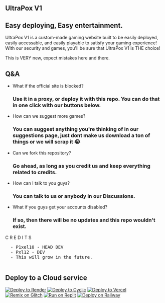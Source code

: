 ## UltraPox V1

## Easy deploying, Easy entertainment.

UltraPox V1 is a custom-made gaming website built to be easily deployed, easily accessable, and easily playable to satisfy your gaming experience!
With our security and games, you'll be sure that UltraPox V1 is THE choice!

This is VERY new, expect mistakes here and there.

## Q&A

- What if the official site is blocked?</summary>
  ### Use it in a proxy, or deploy it with this repo. You can do that in one click with our buttons below.


- How can we suggest more games?

  ### You can suggest anything you're thinking of in our suggestions page, just dont make us download a ton of things or we will scrap it 😭
- Can we fork this repository?
  ### Go ahead, as long as you credit us and keep everything related to credits.
    
- How can I talk to you guys?
  ### You can talk to us or anybody in our Discussions.
  
- What if you guys get your accounts disabled?
  ### If so, then there will be no updates and this repo wouldn't exist.
  
</details>
</details>
  <summary>C R E D I T S</summary>

  <pre>
  - P1xel10 - HEAD DEV
  - Pxl12 - DEV
  - This will grow in the future.
  </pre>
</details>

## Deploy to a Cloud service
[![Deploy to Render](https://binbashbanana.github.io/deploy-buttons/buttons/remade/render.svg)](https://render.com/deploy?repo=[https://github.com/P1xel10/UltraPox/)
[![Deploy to Cyclic](https://binbashbanana.github.io/deploy-buttons/buttons/remade/cyclic.svg)](https://app.cyclic.sh/api/app/deploy/P1xel10/UltraPox)
[![Deploy to Vercel](https://binbashbanana.github.io/deploy-buttons/buttons/remade/vercel.svg)](https://vercel.com/new/clone?repository-url=[https://github.com/P1xel10/UltraPox)
[![Remix on Glitch](https://binbashbanana.github.io/deploy-buttons/buttons/remade/glitch.svg)](https://glitch.com/edit/#!/import/github//P1xel10/UltraPox)
[![Run on Replit](https://binbashbanana.github.io/deploy-buttons/buttons/remade/replit.svg)](https://replit.com/github/https://github.com/P1xel10/UltraPox)
[![Deploy on Railway](https://binbashbanana.github.io/deploy-buttons/buttons/remade/railway.svg)](https://railway.app/new/template?template=https://github.com/P1xel10/UltraPox/)
